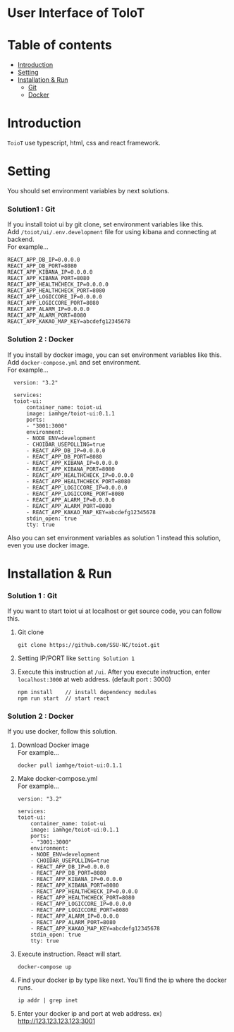 # User Interface of ToIoT

# Table of contents

<!--ts-->

- [Introduction](#Introduction)
- [Setting](#Setting)
- [Installation & Run](#Installation--Run)
  - [Git](##1.-Git)
  - [Docker](##2.-Docker)

<!--te-->

# Introduction
`ToioT` use typescript, html, css and react framework.

# Setting
You should set environment variables by next solutions.  

### Solution1 : Git
If you install toiot ui by git clone, set environment variables like this.  
Add `/toiot/ui/.env.development` file for using kibana and connecting at backend.  
For example...

```
REACT_APP_DB_IP=0.0.0.0
REACT_APP_DB_PORT=8080
REACT_APP_KIBANA_IP=0.0.0.0
REACT_APP_KIBANA_PORT=8080
REACT_APP_HEALTHCHECK_IP=0.0.0.0
REACT_APP_HEALTHCHECK_PORT=8080
REACT_APP_LOGICCORE_IP=0.0.0.0
REACT_APP_LOGICCORE_PORT=8080
REACT_APP_ALARM_IP=0.0.0.0
REACT_APP_ALARM_PORT=8080
REACT_APP_KAKAO_MAP_KEY=abcdefg12345678
```

### Solution 2 : Docker
If you install by docker image, you can set environment variables like this.  
Add `docker-compose.yml` and set environment.  
For example... 
 ```docker
   version: "3.2"

   services:
   toiot-ui:
       container_name: toiot-ui
       image: iamhge/toiot-ui:0.1.1
       ports:
       - "3001:3000"
       environment:
       - NODE_ENV=development
       - CHOIDAR_USEPOLLING=true
       - REACT_APP_DB_IP=0.0.0.0
       - REACT_APP_DB_PORT=8080
       - REACT_APP_KIBANA_IP=0.0.0.0
       - REACT_APP_KIBANA_PORT=8080
       - REACT_APP_HEALTHCHECK_IP=0.0.0.0
       - REACT_APP_HEALTHCHECK_PORT=8080
       - REACT_APP_LOGICCORE_IP=0.0.0.0
       - REACT_APP_LOGICCORE_PORT=8080
       - REACT_APP_ALARM_IP=0.0.0.0
       - REACT_APP_ALARM_PORT=8080
       - REACT_APP_KAKAO_MAP_KEY=abcdefg12345678
       stdin_open: true
       tty: true
   ```
Also you can set environment variables as solution 1 instead this solution, even you use docker image.

# Installation & Run

### Solution 1 : Git

If you want to start toiot ui at localhost or get source code, you can follow this.

1. Git clone

   ```shell
   git clone https://github.com/SSU-NC/toiot.git
   ```

2. Setting IP/PORT like `Setting Solution 1`
3. Execute this instruction at `/ui`. After you execute instruction, enter `localhost:3000` at web address. (default port : 3000)

   ```shell
   npm install    // install dependency modules
   npm run start  // start react
   ```

### Solution 2 : Docker

If you use docker, follow this solution.

1. Download Docker image  
   For example...
   ```shell
   docker pull iamhge/toiot-ui:0.1.1
   ```
2. Make docker-compose.yml  
   For example...

   ```docker
   version: "3.2"

   services:
   toiot-ui:
       container_name: toiot-ui
       image: iamhge/toiot-ui:0.1.1
       ports:
       - "3001:3000"
       environment:
       - NODE_ENV=development
       - CHOIDAR_USEPOLLING=true
       - REACT_APP_DB_IP=0.0.0.0
       - REACT_APP_DB_PORT=8080
       - REACT_APP_KIBANA_IP=0.0.0.0
       - REACT_APP_KIBANA_PORT=8080
       - REACT_APP_HEALTHCHECK_IP=0.0.0.0
       - REACT_APP_HEALTHCHECK_PORT=8080
       - REACT_APP_LOGICCORE_IP=0.0.0.0
       - REACT_APP_LOGICCORE_PORT=8080
       - REACT_APP_ALARM_IP=0.0.0.0
       - REACT_APP_ALARM_PORT=8080
       - REACT_APP_KAKAO_MAP_KEY=abcdefg12345678
       stdin_open: true
       tty: true
   ```

3. Execute instruction. React will start.

   ```shell
   docker-compose up
   ```

4. Find your docker ip by type like next. You'll find the ip where the docker runs.

   ```shell
   ip addr | grep inet
   ```

5. Enter your docker ip and port at web address. ex) http://123.123.123.123:3001
